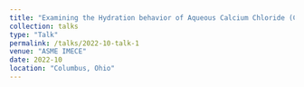 ```yaml
---
title: "Examining the Hydration behavior of Aqueous Calcium Chloride (CaCl2) Solution"
collection: talks
type: "Talk"
permalink: /talks/2022-10-talk-1
venue: "ASME IMECE"
date: 2022-10
location: "Columbus, Ohio"
---
```


